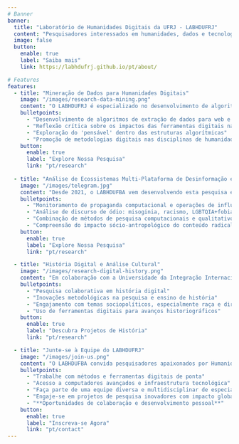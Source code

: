 ```yaml
---
# Banner
banner:
  title: "Laboratório de Humanidades Digitais da UFRJ - LABHDUFRJ"
  content: "Pesquisadores interessados em humanidades, dados e tecnologias digitais reunidos em um espaço para troca intelectual, pesquisa acadêmica e produção científica."
  image: false
  button:
    enable: true
    label: "Saiba mais"
    link: https://labhdufrj.github.io/pt/about/

# Features
features:
  - title: "Mineração de Dados para Humanidades Digitais"
    image: "/images/research-data-mining.png"
    content: "O LABHDUFRJ é especializado no desenvolvimento de algoritmos de extração de dados para a web e redes sociais digitais, focando na integração de habilidades computacionais na pesquisa em humanidades. Esta iniciativa visa avaliar criticamente como as ferramentas digitais moldam a imaginação e as investigações nas humanidades, explorando os limites da lógica algorítmica."
    bulletpoints:
      - "Desenvolvimento de algoritmos de extração de dados para web e redes sociais"
      - "Reflexão crítica sobre os impactos das ferramentas digitais na pesquisa em humanidades"
      - "Exploração do 'pensável' dentro das estruturas algorítmicas"
      - "Promoção de metodologias digitais nas disciplinas de humanidades"
    button:
      enable: true
      label: "Explore Nossa Pesquisa"
      link: "pt/research"
      
  - title: "Análise de Ecossistemas Multi-Plataforma de Desinformação e Radicalização através do Telegram"
    image: "/images/telegram.jpg"
    content: "Desde 2021, o LABHDUFBA vem desenvolvendo esta pesquisa em parceria com o [InternetLab](https://internetlab.org.br/pt/). Este projeto estabelece uma estrutura multimétodo para mapear e analisar o ecossistema multi-plataforma de redes de extremismo político através do aplicativo Telegram. Ele monitora atividades de propaganda computacional, operações coordenadas de influência e discurso de ódio (misoginia, racismo, LGBTQIA+fobia) usando linguística de corpus (CL), processamento de linguagem natural (NLP), análise de discurso e etnografia online."
    bulletpoints:
      - "Monitoramento de propaganda computacional e operações de influência"
      - "Análise de discurso de ódio: misoginia, racismo, LGBTQIA+fobia"
      - "Combinação de métodos de pesquisa computacionais e qualitativos"
      - "Compreensão do impacto sócio-antropológico do conteúdo radical"
    button:
      enable: true
      label: "Explore Nossa Pesquisa"
      link: "pt/research"

  - title: "História Digital e Análise Cultural"
    image: "/images/research-digital-history.png"
    content: "Em colaboração com a Universidade da Integração Internacional da Lusofonia Afro-Brasileira, o LABHDUFBA explora a história digital, focando em coleções documentais digitalizadas e repositórios online. O laboratório busca desenvolver novas abordagens historiográficas e engajar-se em reflexões metodológicas, particularmente no que diz respeito a raça, racismo e direitos nas Américas."
    bulletpoints:
      - "Pesquisa colaborativa em história digital"
      - "Inovações metodológicas na pesquisa e ensino de história"
      - "Engajamento com temas sociopolíticos, especialmente raça e direitos"
      - "Uso de ferramentas digitais para avanços historiográficos"
    button:
      enable: true
      label: "Descubra Projetos de História"
      link: "pt/research"

  - title: "Junte-se à Equipe do LABHDUFRJ"
    image: "/images/join-us.png"
    content: "O LABHDUFBA convida pesquisadores apaixonados por Humanidades Digitais a explorar, inovar e contribuir para nosso campo dinâmico. Com expertise em métodos e ferramentas digitais, infraestrutura computacional de ponta e uma equipe multidisciplinar vibrante, oferecemos um ambiente enriquecedor para crescimento acadêmico e profissional."
    bulletpoints:
      - "Trabalhe com métodos e ferramentas digitais de ponta"
      - "Acesso a computadores avançados e infraestrutura tecnológica"
      - "Faça parte de uma equipe diversa e multidisciplinar de especialistas"
      - "Engaje-se em projetos de pesquisa inovadores com impacto global"
      - "**Oportunidades de colaboração e desenvolvimento pessoal**"
    button:
      enable: true
      label: "Inscreva-se Agora"
      link: "pt/contact"
---
```

